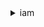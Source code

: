 <details>

<summary>
iam
</summary>

- <details><summary>add-client-id-to-open-id-connect-provider</summary>

  * --open-id-connect-provider-arn
  * --client-id
  * --cli-input-json
  * --cli-input-yaml
  * --generate-cli-skeleton


- <details><summary>add-role-to-instance-profile</summary>

  * --instance-profile-name
  * --role-name
  * --cli-input-json
  * --cli-input-yaml
  * --generate-cli-skeleton


- <details><summary>add-user-to-group</summary>

  * --group-name
  * --user-name
  * --cli-input-json
  * --cli-input-yaml
  * --generate-cli-skeleton


- <details><summary>attach-group-policy</summary>

  * --group-name
  * --policy-arn
  * --cli-input-json
  * --cli-input-yaml
  * --generate-cli-skeleton


- <details><summary>attach-role-policy</summary>

  * --role-name
  * --policy-arn
  * --cli-input-json
  * --cli-input-yaml
  * --generate-cli-skeleton


- <details><summary>attach-user-policy</summary>

  * --user-name
  * --policy-arn
  * --cli-input-json
  * --cli-input-yaml
  * --generate-cli-skeleton


- <details><summary>change-password</summary>

  * --old-password
  * --new-password
  * --cli-input-json
  * --cli-input-yaml
  * --generate-cli-skeleton


- <details><summary>create-access-key</summary>

  * --user-name
  * --cli-input-json
  * --cli-input-yaml
  * --generate-cli-skeleton


- <details><summary>create-account-alias</summary>

  * --account-alias
  * --cli-input-json
  * --cli-input-yaml
  * --generate-cli-skeleton


- <details><summary>create-group</summary>

  * --path
  * --group-name
  * --cli-input-json
  * --cli-input-yaml
  * --generate-cli-skeleton


- <details><summary>create-instance-profile</summary>

  * --instance-profile-name
  * --path
  * --tags
  * --cli-input-json
  * --cli-input-yaml
  * --generate-cli-skeleton


- <details><summary>create-login-profile</summary>

  * --user-name
  * --password
  * --password-reset-required
  * --no-password-reset-required
  * --cli-input-json
  * --cli-input-yaml
  * --generate-cli-skeleton


- <details><summary>create-open-id-connect-provider</summary>

  * --url
  * --client-id-list
  * --thumbprint-list
  * --tags
  * --cli-input-json
  * --cli-input-yaml
  * --generate-cli-skeleton


- <details><summary>create-policy</summary>

  * --policy-name
  * --path
  * --policy-document
  * --description
  * --tags
  * --cli-input-json
  * --cli-input-yaml
  * --generate-cli-skeleton


- <details><summary>create-policy-version</summary>

  * --policy-arn
  * --policy-document
  * --set-as-default
  * --no-set-as-default
  * --cli-input-json
  * --cli-input-yaml
  * --generate-cli-skeleton


- <details><summary>create-role</summary>

  * --path
  * --role-name
  * --assume-role-policy-document
  * --description
  * --max-session-duration
  * --permissions-boundary
  * --tags
  * --cli-input-json
  * --cli-input-yaml
  * --generate-cli-skeleton


- <details><summary>create-saml-provider</summary>

  * --saml-metadata-document
  * --name
  * --tags
  * --cli-input-json
  * --cli-input-yaml
  * --generate-cli-skeleton


- <details><summary>create-service-linked-role</summary>

  * --aws-service-name
  * --description
  * --custom-suffix
  * --cli-input-json
  * --cli-input-yaml
  * --generate-cli-skeleton


- <details><summary>create-service-specific-credential</summary>

  * --user-name
  * --service-name
  * --cli-input-json
  * --cli-input-yaml
  * --generate-cli-skeleton


- <details><summary>create-user</summary>

  * --path
  * --user-name
  * --permissions-boundary
  * --tags
  * --cli-input-json
  * --cli-input-yaml
  * --generate-cli-skeleton


- <details><summary>create-virtual-mfa-device</summary>

  * --path
  * --virtual-mfa-device-name
  * --tags
  * --outfile
  * --bootstrap-method


- <details><summary>deactivate-mfa-device</summary>

  * --user-name
  * --serial-number
  * --cli-input-json
  * --cli-input-yaml
  * --generate-cli-skeleton


- <details><summary>delete-access-key</summary>

  * --user-name
  * --access-key-id
  * --cli-input-json
  * --cli-input-yaml
  * --generate-cli-skeleton


- <details><summary>delete-account-alias</summary>

  * --account-alias
  * --cli-input-json
  * --cli-input-yaml
  * --generate-cli-skeleton


- <details><summary>delete-account-password-policy</summary>

  * --cli-input-json
  * --cli-input-yaml
  * --generate-cli-skeleton


- <details><summary>delete-group</summary>

  * --group-name
  * --cli-input-json
  * --cli-input-yaml
  * --generate-cli-skeleton


- <details><summary>delete-group-policy</summary>

  * --group-name
  * --policy-name
  * --cli-input-json
  * --cli-input-yaml
  * --generate-cli-skeleton


- <details><summary>delete-instance-profile</summary>

  * --instance-profile-name
  * --cli-input-json
  * --cli-input-yaml
  * --generate-cli-skeleton


- <details><summary>delete-login-profile</summary>

  * --user-name
  * --cli-input-json
  * --cli-input-yaml
  * --generate-cli-skeleton


- <details><summary>delete-open-id-connect-provider</summary>

  * --open-id-connect-provider-arn
  * --cli-input-json
  * --cli-input-yaml
  * --generate-cli-skeleton


- <details><summary>delete-policy</summary>

  * --policy-arn
  * --cli-input-json
  * --cli-input-yaml
  * --generate-cli-skeleton


- <details><summary>delete-policy-version</summary>

  * --policy-arn
  * --version-id
  * --cli-input-json
  * --cli-input-yaml
  * --generate-cli-skeleton


- <details><summary>delete-role</summary>

  * --role-name
  * --cli-input-json
  * --cli-input-yaml
  * --generate-cli-skeleton


- <details><summary>delete-role-permissions-boundary</summary>

  * --role-name
  * --cli-input-json
  * --cli-input-yaml
  * --generate-cli-skeleton


- <details><summary>delete-role-policy</summary>

  * --role-name
  * --policy-name
  * --cli-input-json
  * --cli-input-yaml
  * --generate-cli-skeleton


- <details><summary>delete-saml-provider</summary>

  * --saml-provider-arn
  * --cli-input-json
  * --cli-input-yaml
  * --generate-cli-skeleton


- <details><summary>delete-server-certificate</summary>

  * --server-certificate-name
  * --cli-input-json
  * --cli-input-yaml
  * --generate-cli-skeleton


- <details><summary>delete-service-linked-role</summary>

  * --role-name
  * --cli-input-json
  * --cli-input-yaml
  * --generate-cli-skeleton


- <details><summary>delete-service-specific-credential</summary>

  * --user-name
  * --service-specific-credential-id
  * --cli-input-json
  * --cli-input-yaml
  * --generate-cli-skeleton


- <details><summary>delete-signing-certificate</summary>

  * --user-name
  * --certificate-id
  * --cli-input-json
  * --cli-input-yaml
  * --generate-cli-skeleton


- <details><summary>delete-ssh-public-key</summary>

  * --user-name
  * --ssh-public-key-id
  * --cli-input-json
  * --cli-input-yaml
  * --generate-cli-skeleton


- <details><summary>delete-user</summary>

  * --user-name
  * --cli-input-json
  * --cli-input-yaml
  * --generate-cli-skeleton


- <details><summary>delete-user-permissions-boundary</summary>

  * --user-name
  * --cli-input-json
  * --cli-input-yaml
  * --generate-cli-skeleton


- <details><summary>delete-user-policy</summary>

  * --user-name
  * --policy-name
  * --cli-input-json
  * --cli-input-yaml
  * --generate-cli-skeleton


- <details><summary>delete-virtual-mfa-device</summary>

  * --serial-number
  * --cli-input-json
  * --cli-input-yaml
  * --generate-cli-skeleton


- <details><summary>detach-group-policy</summary>

  * --group-name
  * --policy-arn
  * --cli-input-json
  * --cli-input-yaml
  * --generate-cli-skeleton


- <details><summary>detach-role-policy</summary>

  * --role-name
  * --policy-arn
  * --cli-input-json
  * --cli-input-yaml
  * --generate-cli-skeleton


- <details><summary>detach-user-policy</summary>

  * --user-name
  * --policy-arn
  * --cli-input-json
  * --cli-input-yaml
  * --generate-cli-skeleton


- <details><summary>enable-mfa-device</summary>

  * --user-name
  * --serial-number
  * --authentication-code1
  * --authentication-code2
  * --cli-input-json
  * --cli-input-yaml
  * --generate-cli-skeleton


- <details><summary>generate-credential-report</summary>

  * --cli-input-json
  * --cli-input-yaml
  * --generate-cli-skeleton


- <details><summary>generate-organizations-access-report</summary>

  * --entity-path
  * --organizations-policy-id
  * --cli-input-json
  * --cli-input-yaml
  * --generate-cli-skeleton


- <details><summary>generate-service-last-accessed-details</summary>

  * --arn
  * --granularity
  * --cli-input-json
  * --cli-input-yaml
  * --generate-cli-skeleton


- <details><summary>get-access-key-last-used</summary>

  * --access-key-id
  * --cli-input-json
  * --cli-input-yaml
  * --generate-cli-skeleton


- <details><summary>get-account-authorization-details</summary>

  * --filter
  * --max-items
  * --cli-input-json
  * --cli-input-yaml
  * --starting-token
  * --page-size
  * --generate-cli-skeleton


- <details><summary>get-account-password-policy</summary>

  * --cli-input-json
  * --cli-input-yaml
  * --generate-cli-skeleton


- <details><summary>get-account-summary</summary>

  * --cli-input-json
  * --cli-input-yaml
  * --generate-cli-skeleton


- <details><summary>get-context-keys-for-custom-policy</summary>

  * --policy-input-list
  * --cli-input-json
  * --cli-input-yaml
  * --generate-cli-skeleton


- <details><summary>get-context-keys-for-principal-policy</summary>

  * --policy-source-arn
  * --policy-input-list
  * --cli-input-json
  * --cli-input-yaml
  * --generate-cli-skeleton


- <details><summary>get-credential-report</summary>

  * --cli-input-json
  * --cli-input-yaml
  * --generate-cli-skeleton


- <details><summary>get-group</summary>

  * --group-name
  * --max-items
  * --cli-input-json
  * --cli-input-yaml
  * --starting-token
  * --page-size
  * --generate-cli-skeleton


- <details><summary>get-group-policy</summary>

  * --group-name
  * --policy-name
  * --cli-input-json
  * --cli-input-yaml
  * --generate-cli-skeleton


- <details><summary>get-instance-profile</summary>

  * --instance-profile-name
  * --cli-input-json
  * --cli-input-yaml
  * --generate-cli-skeleton


- <details><summary>get-login-profile</summary>

  * --user-name
  * --cli-input-json
  * --cli-input-yaml
  * --generate-cli-skeleton


- <details><summary>get-open-id-connect-provider</summary>

  * --open-id-connect-provider-arn
  * --cli-input-json
  * --cli-input-yaml
  * --generate-cli-skeleton


- <details><summary>get-organizations-access-report</summary>

  * --job-id
  * --max-items
  * --marker
  * --sort-key
  * --cli-input-json
  * --cli-input-yaml
  * --generate-cli-skeleton


- <details><summary>get-policy</summary>

  * --policy-arn
  * --cli-input-json
  * --cli-input-yaml
  * --generate-cli-skeleton


- <details><summary>get-policy-version</summary>

  * --policy-arn
  * --version-id
  * --cli-input-json
  * --cli-input-yaml
  * --generate-cli-skeleton


- <details><summary>get-role</summary>

  * --role-name
  * --cli-input-json
  * --cli-input-yaml
  * --generate-cli-skeleton


- <details><summary>get-role-policy</summary>

  * --role-name
  * --policy-name
  * --cli-input-json
  * --cli-input-yaml
  * --generate-cli-skeleton


- <details><summary>get-saml-provider</summary>

  * --saml-provider-arn
  * --cli-input-json
  * --cli-input-yaml
  * --generate-cli-skeleton


- <details><summary>get-server-certificate</summary>

  * --server-certificate-name
  * --cli-input-json
  * --cli-input-yaml
  * --generate-cli-skeleton


- <details><summary>get-service-last-accessed-details</summary>

  * --job-id
  * --max-items
  * --marker
  * --cli-input-json
  * --cli-input-yaml
  * --generate-cli-skeleton


- <details><summary>get-service-last-accessed-details-with-entities</summary>

  * --job-id
  * --service-namespace
  * --max-items
  * --marker
  * --cli-input-json
  * --cli-input-yaml
  * --generate-cli-skeleton


- <details><summary>get-service-linked-role-deletion-status</summary>

  * --deletion-task-id
  * --cli-input-json
  * --cli-input-yaml
  * --generate-cli-skeleton


- <details><summary>get-ssh-public-key</summary>

  * --user-name
  * --ssh-public-key-id
  * --encoding
  * --cli-input-json
  * --cli-input-yaml
  * --generate-cli-skeleton


- <details><summary>get-user</summary>

  * --user-name
  * --cli-input-json
  * --cli-input-yaml
  * --generate-cli-skeleton


- <details><summary>get-user-policy</summary>

  * --user-name
  * --policy-name
  * --cli-input-json
  * --cli-input-yaml
  * --generate-cli-skeleton


- <details><summary>help</summary>

  * 


- <details><summary>list-access-keys</summary>

  * --user-name
  * --max-items
  * --cli-input-json
  * --cli-input-yaml
  * --starting-token
  * --page-size
  * --generate-cli-skeleton


- <details><summary>list-account-aliases</summary>

  * --max-items
  * --cli-input-json
  * --cli-input-yaml
  * --starting-token
  * --page-size
  * --generate-cli-skeleton


- <details><summary>list-attached-group-policies</summary>

  * --group-name
  * --path-prefix
  * --max-items
  * --cli-input-json
  * --cli-input-yaml
  * --starting-token
  * --page-size
  * --generate-cli-skeleton


- <details><summary>list-attached-role-policies</summary>

  * --role-name
  * --path-prefix
  * --max-items
  * --cli-input-json
  * --cli-input-yaml
  * --starting-token
  * --page-size
  * --generate-cli-skeleton


- <details><summary>list-attached-user-policies</summary>

  * --user-name
  * --path-prefix
  * --max-items
  * --cli-input-json
  * --cli-input-yaml
  * --starting-token
  * --page-size
  * --generate-cli-skeleton


- <details><summary>list-entities-for-policy</summary>

  * --policy-arn
  * --entity-filter
  * --path-prefix
  * --policy-usage-filter
  * --max-items
  * --cli-input-json
  * --cli-input-yaml
  * --starting-token
  * --page-size
  * --generate-cli-skeleton


- <details><summary>list-group-policies</summary>

  * --group-name
  * --max-items
  * --cli-input-json
  * --cli-input-yaml
  * --starting-token
  * --page-size
  * --generate-cli-skeleton


- <details><summary>list-groups</summary>

  * --path-prefix
  * --max-items
  * --cli-input-json
  * --cli-input-yaml
  * --starting-token
  * --page-size
  * --generate-cli-skeleton


- <details><summary>list-groups-for-user</summary>

  * --user-name
  * --max-items
  * --cli-input-json
  * --cli-input-yaml
  * --starting-token
  * --page-size
  * --generate-cli-skeleton


- <details><summary>list-instance-profiles</summary>

  * --path-prefix
  * --max-items
  * --cli-input-json
  * --cli-input-yaml
  * --starting-token
  * --page-size
  * --generate-cli-skeleton


- <details><summary>list-instance-profiles-for-role</summary>

  * --role-name
  * --max-items
  * --cli-input-json
  * --cli-input-yaml
  * --starting-token
  * --page-size
  * --generate-cli-skeleton


- <details><summary>list-instance-profile-tags</summary>

  * --instance-profile-name
  * --marker
  * --max-items
  * --cli-input-json
  * --cli-input-yaml
  * --generate-cli-skeleton


- <details><summary>list-mfa-devices</summary>

  * --user-name
  * --max-items
  * --cli-input-json
  * --cli-input-yaml
  * --starting-token
  * --page-size
  * --generate-cli-skeleton


- <details><summary>list-mfa-device-tags</summary>

  * --serial-number
  * --marker
  * --max-items
  * --cli-input-json
  * --cli-input-yaml
  * --generate-cli-skeleton


- <details><summary>list-open-id-connect-providers</summary>

  * --cli-input-json
  * --cli-input-yaml
  * --generate-cli-skeleton


- <details><summary>list-open-id-connect-provider-tags</summary>

  * --open-id-connect-provider-arn
  * --marker
  * --max-items
  * --cli-input-json
  * --cli-input-yaml
  * --generate-cli-skeleton


- <details><summary>list-policies</summary>

  * --scope
  * --only-attached
  * --no-only-attached
  * --path-prefix
  * --policy-usage-filter
  * --max-items
  * --cli-input-json
  * --cli-input-yaml
  * --starting-token
  * --page-size
  * --generate-cli-skeleton


- <details><summary>list-policies-granting-service-access</summary>

  * --marker
  * --arn
  * --service-namespaces
  * --cli-input-json
  * --cli-input-yaml
  * --generate-cli-skeleton


- <details><summary>list-policy-tags</summary>

  * --policy-arn
  * --marker
  * --max-items
  * --cli-input-json
  * --cli-input-yaml
  * --generate-cli-skeleton


- <details><summary>list-policy-versions</summary>

  * --policy-arn
  * --max-items
  * --cli-input-json
  * --cli-input-yaml
  * --starting-token
  * --page-size
  * --generate-cli-skeleton


- <details><summary>list-role-policies</summary>

  * --role-name
  * --max-items
  * --cli-input-json
  * --cli-input-yaml
  * --starting-token
  * --page-size
  * --generate-cli-skeleton


- <details><summary>list-roles</summary>

  * --path-prefix
  * --max-items
  * --cli-input-json
  * --cli-input-yaml
  * --starting-token
  * --page-size
  * --generate-cli-skeleton


- <details><summary>list-role-tags</summary>

  * --role-name
  * --marker
  * --max-items
  * --cli-input-json
  * --cli-input-yaml
  * --generate-cli-skeleton


- <details><summary>list-saml-providers</summary>

  * --cli-input-json
  * --cli-input-yaml
  * --generate-cli-skeleton


- <details><summary>list-saml-provider-tags</summary>

  * --saml-provider-arn
  * --marker
  * --max-items
  * --cli-input-json
  * --cli-input-yaml
  * --generate-cli-skeleton


- <details><summary>list-server-certificates</summary>

  * --path-prefix
  * --max-items
  * --cli-input-json
  * --cli-input-yaml
  * --starting-token
  * --page-size
  * --generate-cli-skeleton


- <details><summary>list-server-certificate-tags</summary>

  * --server-certificate-name
  * --marker
  * --max-items
  * --cli-input-json
  * --cli-input-yaml
  * --generate-cli-skeleton


- <details><summary>list-service-specific-credentials</summary>

  * --user-name
  * --service-name
  * --cli-input-json
  * --cli-input-yaml
  * --generate-cli-skeleton


- <details><summary>list-signing-certificates</summary>

  * --user-name
  * --max-items
  * --cli-input-json
  * --cli-input-yaml
  * --starting-token
  * --page-size
  * --generate-cli-skeleton


- <details><summary>list-ssh-public-keys</summary>

  * --user-name
  * --max-items
  * --cli-input-json
  * --cli-input-yaml
  * --starting-token
  * --page-size
  * --generate-cli-skeleton


- <details><summary>list-user-policies</summary>

  * --user-name
  * --max-items
  * --cli-input-json
  * --cli-input-yaml
  * --starting-token
  * --page-size
  * --generate-cli-skeleton


- <details><summary>list-users</summary>

  * --path-prefix
  * --max-items
  * --cli-input-json
  * --cli-input-yaml
  * --starting-token
  * --page-size
  * --generate-cli-skeleton


- <details><summary>list-user-tags</summary>

  * --user-name
  * --max-items
  * --cli-input-json
  * --cli-input-yaml
  * --starting-token
  * --page-size
  * --generate-cli-skeleton


- <details><summary>list-virtual-mfa-devices</summary>

  * --assignment-status
  * --max-items
  * --cli-input-json
  * --cli-input-yaml
  * --starting-token
  * --page-size
  * --generate-cli-skeleton


- <details><summary>put-group-policy</summary>

  * --group-name
  * --policy-name
  * --policy-document
  * --cli-input-json
  * --cli-input-yaml
  * --generate-cli-skeleton


- <details><summary>put-role-permissions-boundary</summary>

  * --role-name
  * --permissions-boundary
  * --cli-input-json
  * --cli-input-yaml
  * --generate-cli-skeleton


- <details><summary>put-role-policy</summary>

  * --role-name
  * --policy-name
  * --policy-document
  * --cli-input-json
  * --cli-input-yaml
  * --generate-cli-skeleton


- <details><summary>put-user-permissions-boundary</summary>

  * --user-name
  * --permissions-boundary
  * --cli-input-json
  * --cli-input-yaml
  * --generate-cli-skeleton


- <details><summary>put-user-policy</summary>

  * --user-name
  * --policy-name
  * --policy-document
  * --cli-input-json
  * --cli-input-yaml
  * --generate-cli-skeleton


- <details><summary>remove-client-id-from-open-id-connect-provider</summary>

  * --open-id-connect-provider-arn
  * --client-id
  * --cli-input-json
  * --cli-input-yaml
  * --generate-cli-skeleton


- <details><summary>remove-role-from-instance-profile</summary>

  * --instance-profile-name
  * --role-name
  * --cli-input-json
  * --cli-input-yaml
  * --generate-cli-skeleton


- <details><summary>remove-user-from-group</summary>

  * --group-name
  * --user-name
  * --cli-input-json
  * --cli-input-yaml
  * --generate-cli-skeleton


- <details><summary>reset-service-specific-credential</summary>

  * --user-name
  * --service-specific-credential-id
  * --cli-input-json
  * --cli-input-yaml
  * --generate-cli-skeleton


- <details><summary>resync-mfa-device</summary>

  * --user-name
  * --serial-number
  * --authentication-code1
  * --authentication-code2
  * --cli-input-json
  * --cli-input-yaml
  * --generate-cli-skeleton


- <details><summary>set-default-policy-version</summary>

  * --policy-arn
  * --version-id
  * --cli-input-json
  * --cli-input-yaml
  * --generate-cli-skeleton


- <details><summary>set-security-token-service-preferences</summary>

  * --global-endpoint-token-version
  * --cli-input-json
  * --cli-input-yaml
  * --generate-cli-skeleton


- <details><summary>simulate-custom-policy</summary>

  * --policy-input-list
  * --permissions-boundary-policy-input-list
  * --action-names
  * --resource-arns
  * --resource-policy
  * --resource-owner
  * --caller-arn
  * --context-entries
  * --resource-handling-option
  * --max-items
  * --cli-input-json
  * --cli-input-yaml
  * --starting-token
  * --page-size
  * --generate-cli-skeleton


- <details><summary>simulate-principal-policy</summary>

  * --policy-source-arn
  * --policy-input-list
  * --permissions-boundary-policy-input-list
  * --action-names
  * --resource-arns
  * --resource-policy
  * --resource-owner
  * --caller-arn
  * --context-entries
  * --resource-handling-option
  * --max-items
  * --cli-input-json
  * --cli-input-yaml
  * --starting-token
  * --page-size
  * --generate-cli-skeleton


- <details><summary>tag-instance-profile</summary>

  * --instance-profile-name
  * --tags
  * --cli-input-json
  * --cli-input-yaml
  * --generate-cli-skeleton


- <details><summary>tag-mfa-device</summary>

  * --serial-number
  * --tags
  * --cli-input-json
  * --cli-input-yaml
  * --generate-cli-skeleton


- <details><summary>tag-open-id-connect-provider</summary>

  * --open-id-connect-provider-arn
  * --tags
  * --cli-input-json
  * --cli-input-yaml
  * --generate-cli-skeleton


- <details><summary>tag-policy</summary>

  * --policy-arn
  * --tags
  * --cli-input-json
  * --cli-input-yaml
  * --generate-cli-skeleton


- <details><summary>tag-role</summary>

  * --role-name
  * --tags
  * --cli-input-json
  * --cli-input-yaml
  * --generate-cli-skeleton


- <details><summary>tag-saml-provider</summary>

  * --saml-provider-arn
  * --tags
  * --cli-input-json
  * --cli-input-yaml
  * --generate-cli-skeleton


- <details><summary>tag-server-certificate</summary>

  * --server-certificate-name
  * --tags
  * --cli-input-json
  * --cli-input-yaml
  * --generate-cli-skeleton


- <details><summary>tag-user</summary>

  * --user-name
  * --tags
  * --cli-input-json
  * --cli-input-yaml
  * --generate-cli-skeleton


- <details><summary>untag-instance-profile</summary>

  * --instance-profile-name
  * --tag-keys
  * --cli-input-json
  * --cli-input-yaml
  * --generate-cli-skeleton


- <details><summary>untag-mfa-device</summary>

  * --serial-number
  * --tag-keys
  * --cli-input-json
  * --cli-input-yaml
  * --generate-cli-skeleton


- <details><summary>untag-open-id-connect-provider</summary>

  * --open-id-connect-provider-arn
  * --tag-keys
  * --cli-input-json
  * --cli-input-yaml
  * --generate-cli-skeleton


- <details><summary>untag-policy</summary>

  * --policy-arn
  * --tag-keys
  * --cli-input-json
  * --cli-input-yaml
  * --generate-cli-skeleton


- <details><summary>untag-role</summary>

  * --role-name
  * --tag-keys
  * --cli-input-json
  * --cli-input-yaml
  * --generate-cli-skeleton


- <details><summary>untag-saml-provider</summary>

  * --saml-provider-arn
  * --tag-keys
  * --cli-input-json
  * --cli-input-yaml
  * --generate-cli-skeleton


- <details><summary>untag-server-certificate</summary>

  * --server-certificate-name
  * --tag-keys
  * --cli-input-json
  * --cli-input-yaml
  * --generate-cli-skeleton


- <details><summary>untag-user</summary>

  * --user-name
  * --tag-keys
  * --cli-input-json
  * --cli-input-yaml
  * --generate-cli-skeleton


- <details><summary>update-access-key</summary>

  * --user-name
  * --access-key-id
  * --status
  * --cli-input-json
  * --cli-input-yaml
  * --generate-cli-skeleton


- <details><summary>update-account-password-policy</summary>

  * --minimum-password-length
  * --require-symbols
  * --no-require-symbols
  * --require-numbers
  * --no-require-numbers
  * --require-uppercase-characters
  * --no-require-uppercase-characters
  * --require-lowercase-characters
  * --no-require-lowercase-characters
  * --allow-users-to-change-password
  * --no-allow-users-to-change-password
  * --max-password-age
  * --password-reuse-prevention
  * --hard-expiry
  * --no-hard-expiry
  * --cli-input-json
  * --cli-input-yaml
  * --generate-cli-skeleton


- <details><summary>update-assume-role-policy</summary>

  * --role-name
  * --policy-document
  * --cli-input-json
  * --cli-input-yaml
  * --generate-cli-skeleton


- <details><summary>update-group</summary>

  * --group-name
  * --new-path
  * --new-group-name
  * --cli-input-json
  * --cli-input-yaml
  * --generate-cli-skeleton


- <details><summary>update-login-profile</summary>

  * --user-name
  * --password
  * --password-reset-required
  * --no-password-reset-required
  * --cli-input-json
  * --cli-input-yaml
  * --generate-cli-skeleton


- <details><summary>update-open-id-connect-provider-thumbprint</summary>

  * --open-id-connect-provider-arn
  * --thumbprint-list
  * --cli-input-json
  * --cli-input-yaml
  * --generate-cli-skeleton


- <details><summary>update-role</summary>

  * --role-name
  * --description
  * --max-session-duration
  * --cli-input-json
  * --cli-input-yaml
  * --generate-cli-skeleton


- <details><summary>update-role-description</summary>

  * --role-name
  * --description
  * --cli-input-json
  * --cli-input-yaml
  * --generate-cli-skeleton


- <details><summary>update-saml-provider</summary>

  * --saml-metadata-document
  * --saml-provider-arn
  * --cli-input-json
  * --cli-input-yaml
  * --generate-cli-skeleton


- <details><summary>update-server-certificate</summary>

  * --server-certificate-name
  * --new-path
  * --new-server-certificate-name
  * --cli-input-json
  * --cli-input-yaml
  * --generate-cli-skeleton


- <details><summary>update-service-specific-credential</summary>

  * --user-name
  * --service-specific-credential-id
  * --status
  * --cli-input-json
  * --cli-input-yaml
  * --generate-cli-skeleton


- <details><summary>update-signing-certificate</summary>

  * --user-name
  * --certificate-id
  * --status
  * --cli-input-json
  * --cli-input-yaml
  * --generate-cli-skeleton


- <details><summary>update-ssh-public-key</summary>

  * --user-name
  * --ssh-public-key-id
  * --status
  * --cli-input-json
  * --cli-input-yaml
  * --generate-cli-skeleton


- <details><summary>update-user</summary>

  * --user-name
  * --new-path
  * --new-user-name
  * --cli-input-json
  * --cli-input-yaml
  * --generate-cli-skeleton


- <details><summary>upload-server-certificate</summary>

  * --path
  * --server-certificate-name
  * --certificate-body
  * --private-key
  * --certificate-chain
  * --tags
  * --cli-input-json
  * --cli-input-yaml
  * --generate-cli-skeleton


- <details><summary>upload-signing-certificate</summary>

  * --user-name
  * --certificate-body
  * --cli-input-json
  * --cli-input-yaml
  * --generate-cli-skeleton


- <details><summary>upload-ssh-public-key</summary>

  * --user-name
  * --ssh-public-key-body
  * --cli-input-json
  * --cli-input-yaml
  * --generate-cli-skeleton


- <details><summary>wait</summary>

  * 


- <details><summary>wizard</summary>

  * 


</details>


